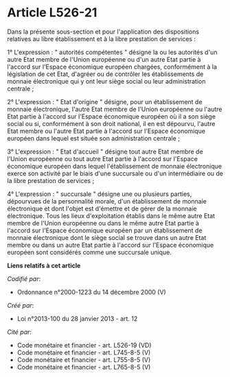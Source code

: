 # Article L526-21

Dans la présente sous-section et pour l'application des dispositions relatives au libre établissement et à la libre
prestation de services : 

1° L'expression : " autorités compétentes " désigne la ou les autorités d'un autre Etat membre de l'Union européenne ou d'un
autre Etat partie à l'accord sur l'Espace économique européen chargées, conformément à la législation de cet Etat, d'agréer
ou de contrôler les établissements de monnaie électronique qui y ont leur siège social ou leur administration centrale ; 

2° L'expression : " Etat d'origine " désigne, pour un établissement de monnaie électronique, l'autre Etat membre de l'Union
européenne ou l'autre Etat partie à l'accord sur l'Espace économique européen où il a son siège social ou si, conformément à
son droit national, il en est dépourvu, l'autre Etat membre ou l'autre Etat partie à l'accord sur l'Espace économique
européen dans lequel est située son administration centrale ; 

3° L'expression : " Etat d'accueil " désigne tout autre Etat membre de l'Union européenne ou tout autre Etat partie à
l'accord sur l'Espace économique européen dans lequel l'établissement de monnaie électronique exerce son activité par le
biais d'une succursale ou d'un intermédiaire ou de la libre prestation de services ; 

4° L'expression : " succursale " désigne une ou plusieurs parties, dépourvues de la personnalité morale, d'un établissement
de monnaie électronique et dont l'objet est d'émettre et de gérer de la monnaie électronique. Tous les lieux d'exploitation
établis dans le même autre Etat membre de l'Union européenne ou dans le même autre Etat partie à l'accord sur l'Espace
économique européen par un établissement de monnaie électronique dont le siège social se trouve dans un autre Etat membre ou
dans un autre Etat partie à l'accord sur l'Espace économique européen sont considérés comme une succursale unique.

**Liens relatifs à cet article**

_Codifié par_:

  - Ordonnance n°2000-1223 du 14 décembre 2000 (V)

_Créé par_:

  - Loi n°2013-100 du 28 janvier 2013 - art. 12

_Cité par_:

  - Code monétaire et financier - art. L526-19 (VD)
  - Code monétaire et financier - art. L745-8-5 (V)
  - Code monétaire et financier - art. L755-8-5 (V)
  - Code monétaire et financier - art. L765-8-5 (V)
